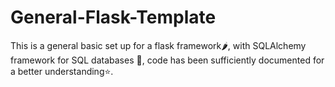 # General-Flask-Template
This is a general basic set up for a flask framework:hot_pepper:,
with SQLAlchemy framework for SQL databases :page_facing_up:,
code has been sufficiently documented for a better understanding:star:.
